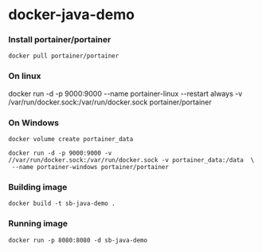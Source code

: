 # docker-java-demo

### Install portainer/portainer
 
```console
docker pull portainer/portainer
```

### On linux

docker run -d -p 9000:9000 --name portainer-linux --restart always -v /var/run/docker.sock:/var/run/docker.sock portainer/portainer

### On Windows
```console
docker volume create portainer_data

docker run -d -p 9000:9000 -v //var/run/docker.sock:/var/run/docker.sock -v portainer_data:/data  \
 --name portainer-windows portainer/portainer
``` 

### Building image
```console
docker build -t sb-java-demo .
```

###  Running image 

```console
docker run -p 8080:8080 -d sb-java-demo
```


